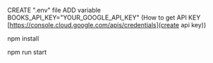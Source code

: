 CREATE ".env" file
ADD variable BOOKS_API_KEY="YOUR_GOOGLE_API_KEY" (How to get API KEY [https://console.cloud.google.com/apis/credentials](create api key))

npm install

npm run start
